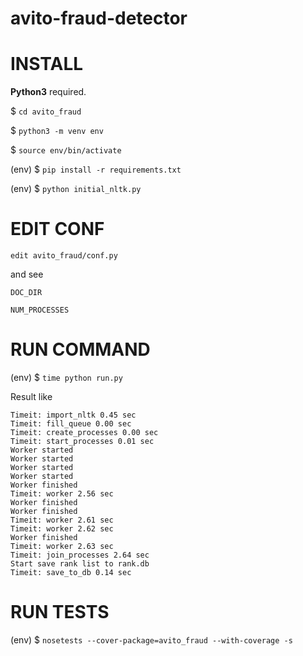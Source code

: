 # avito-fraud-detector


INSTALL
=======

**Python3** required.

$ ``cd avito_fraud``

$ ``python3 -m venv env``

$ ``source env/bin/activate``

(env) $ ``pip install -r requirements.txt``

(env) $ ``python initial_nltk.py``

EDIT CONF
=========

``edit avito_fraud/conf.py``

and see

``DOC_DIR``

``NUM_PROCESSES``

RUN COMMAND
===========

(env) $ ``time python run.py``

Result like


    Timeit: import_nltk 0.45 sec
    Timeit: fill_queue 0.00 sec
    Timeit: create_processes 0.00 sec
    Timeit: start_processes 0.01 sec
    Worker started
    Worker started
    Worker started
    Worker started
    Worker finished
    Timeit: worker 2.56 sec
    Worker finished
    Worker finished
    Timeit: worker 2.61 sec
    Timeit: worker 2.62 sec
    Worker finished
    Timeit: worker 2.63 sec
    Timeit: join_processes 2.64 sec
    Start save rank list to rank.db
    Timeit: save_to_db 0.14 sec

RUN TESTS
=========

(env) $ ``nosetests --cover-package=avito_fraud --with-coverage -s``
